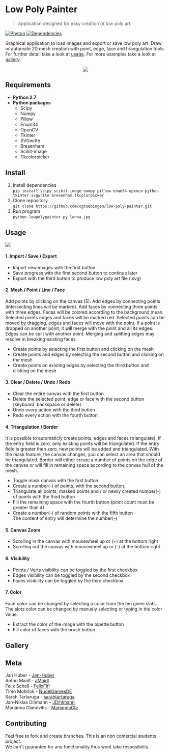 # Low Poly Painter

> Application designed for easy creation of low poly art.

[![Phyton][python-image]][python-url]
[![Dependencies][dependencies-image]][dependencies-url]

 Graphical application to load images and export or save low poly art. Draw or automate
 2D mesh creation with point, edge, face and triangulation tools. For further
 detail take a look at [usage](https://github.com/cgtuebingen/low-poly-painter#usage). For more examples take a look at [gallery](https://github.com/cgtuebingen/low-poly-painter#gallery).

<p align="center">
  <img src="https://thumbs.gfycat.com/AcclaimedParchedKiskadee-size_restricted.gif">
</p>


## Requirements
* **Python 2.7**
* **Python packages**
  * Scipy
  * Numpy
  * Pillow
  * Enum34
  * OpenCV
  * Tkinter
  * SVGwrite
  * Bresenham
  * Scikit-image
  * Tkcolorpicker


## Install
1. Install dependencies\
```pip install scipy scikit-image numpy pillow enum34 opencv-python tkinter svgwrite bresenham tkcolorpicker```
2. Clone repository\
```git clone https://github.com/cgtuebingen/low-poly-painter.git```
3. Run program\
```python lowpolypainter.py lenna.jpg```


## Usage
![](lowpolypainter/resources/images/layout.png)

#### 1. Import / Save / Export
* Import new images with the first button
* Save progress with the first second button to continue later 
* Export with the third button to produce low poly art file (.svg)

#### 2. Mesh / Point / Line / Face
Add points by clicking on the canvas (5). Add edges by connecting points (intersecting lines will be marked). Add faces by connecting three points with three edges. Faces will be colored according to the background mean. Selected points edges and faces will be marked red. Selected points can be moved by dragging, edges and faces will move with the point. If a point is dropped on another point, it will merge with the point and all its edges. Edges can be split with another point. Merging and splitting edges may resolve in breaking existing faces.
* Create points by selecting the first button and clicking on the mesh 
* Create points and edges by selecting the second button and clicking on the mesh
* Create points on existing edges by selecting the third button and clicking on the mesh

#### 3. Clear / Delete / Undo / Redo
* Clear the entire canvas with the first button
* Delete the selected point, edge or face with the second button (keyboard: backspace or delete)
* Undo every action with the third button
* Redo every action with the fourth button

#### 4. Triangulation / Border
It is possible to automaticly create points, edges and faces (triangulate). If the entry field is zero, only existing points will be triangulated. If the entry field is greater then zero, new points will be added and triangulated. With the mask feature, the canvas changes, you can select an area that should be triangulated. Border will either create a number of points on the edge of the canvas or will fill in remaining space according to the convex hull of the mesh.
* Toggle mask canvas with the first button
* Create a number(-) of points, with the second button.
* Triangulate all points, masked points and / or newly created number(-) of points with the third button
* Fill the remaining space with the fourth button (point count must be greater than 4)
* Create a number(-) of random points with the fifth button\
The content of entry will determine the number(-)

#### 5. Canvas Zoom
* Scrolling in the canvas with mousewheel up or (+) at the bottom right
* Scrolling out the canvas with mousewheel up or (-) at the bottom right

#### 6. Visibility
* Points / Verts visibility can be toggled by the first checkbox
* Edges visibility can be toggled by the second checkbox
* Faces visibility can be toggled by the third checkbox

#### 7. Color
Face color can be changed by selecting a color from the ten given slots. The slots color can be changed by manualy selecting or typing in the color value. 
* Extract the color of the image with the pipette button
* Fill color of faces with the brush button

## Gallery


## Meta
Jan Huber - [Jan-Huber](https://github.com/Jan-Huber) \
Anton Maidl - [aMaidl](https://github.com/aMaidl)\
Felix Scholl - [FelixFifi](https://github.com/FelixFifi)\
Timo Mohrlok - [NudelGamesDE](https://github.com/NudelGamesDE)\
Sarah Tartaruga - [sarahtartaruga](https://github.com/sarahtartaruga)\
Jan-Niklas Dihmann – [JDihlmann](https://github.com/JDihlmann)\
Marianna Glanovitis - [MariannaGla](https://github.com/MariannaGla)


## Contributing

Feel free to fork and create branches. This is an non comercial students project.\
We can't guarantee for any functionality thus wont take resposibility.


<!-- Markdown link & img dfn's -->
[python-image]: https://img.shields.io/badge/Python-2.7-blue.svg?style=flat-square
[python-url]: https://www.anaconda.com/download/
[dependencies-image]: https://img.shields.io/depfu/depfu/example-ruby.svg?style=flat-square
[dependencies-url]: https://github.com/cgtuebingen/low-poly-painter#requirements

